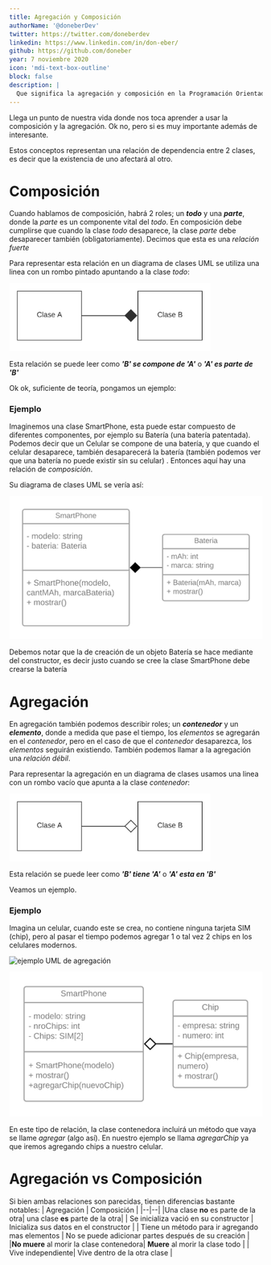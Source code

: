 ```yaml
---
title: Agregación y Composición
authorName: '@doneberDev'
twitter: https://twitter.com/doneberdev
linkedin: https://www.linkedin.com/in/don-eber/
github: https://github.com/doneber
year: 7 noviembre 2020
icon: 'mdi-text-box-outline'
block: false
description: |
  Que significa la agregación y composición en la Programación Orientada a Objetos.
---
```


Llega un punto de nuestra vida donde nos toca aprender a usar la composición y la  agregación. Ok no, pero si es muy importante además de interesante.

Estos conceptos representan una relación de dependencia entre 2 clases, es decir que la existencia de uno afectará al otro.

# Composición

Cuando hablamos de composición, habrá 2 roles; un ***todo*** y una ***parte***, donde la *parte* es un componente vital del *todo*. En composición debe cumplirse que cuando la clase *todo* desaparece, la clase *parte* debe desaparecer también (obligatoriamente). Decimos que esta es una *relación fuerte*

Para representar esta relación en un diagrama de clases UML se utiliza una linea con un rombo pintado apuntando a la clase *todo*:

<img src="https://raw.githubusercontent.com/doneber/POO/master/Resources/relaciones/composicion.png" alt="relación de composición" width="400px" />

Esta relación se puede leer como ***'B' se compone de 'A'*** o ***'A' es parte de 'B'***

Ok ok, suficiente de teoría, pongamos un ejemplo:

### Ejemplo

Imaginemos una clase SmartPhone, esta puede estar compuesto de diferentes componentes, por ejemplo su Batería (una batería patentada). Podemos decir que un Celular se compone de una batería, y que cuando el celular desaparece, también desaparecerá la batería (también podemos ver que una batería no puede existir sin su celular) . Entonces aquí hay una relación de *composición*.

Su diagrama de clases UML se vería así:

<img src="https://raw.githubusercontent.com/doneber/POO/master/Resources/POO/composicionExample.png" alt="ejemplo diagrama composición" width="600px" />

Debemos notar que la de creación de un objeto Batería se hace mediante del constructor, es decir justo cuando se cree la clase SmartPhone debe crearse la batería

# Agregación

En agregación también podemos describir roles; un ***contenedor*** y un ***elemento***, donde a medida que pase el tiempo, los *elementos* se agregarán en el *contenedor*, pero en el caso de que el *contenedor* desaparezca, los *elementos* seguirán existiendo. También podemos llamar a la agregación una *relación débil*.

Para representar la agregación en un diagrama de clases usamos una linea con un rombo vacío que apunta a la clase *contenedor*: 

<img src="https://raw.githubusercontent.com/doneber/POO/master/Resources/relaciones/agregacion.png" alt="relación de agregación" width="400px" />

Esta relación se puede leer como ***'B'  tiene  'A'*** o ***'A' esta en 'B'***

Veamos un ejemplo.

### Ejemplo

Imagina un celular, cuando este se crea, no contiene ninguna tarjeta SIM (chip), pero al pasar el tiempo podemos agregar 1 o tal vez 2 chips en los celulares modernos.

![ejemplo UML de agregación ]()

<img src="https://raw.githubusercontent.com/doneber/POO/master/Resources/POO/agregacionExample.png" alt="Ejemplo diagrama Agregación" width="600px" />

En este tipo de relación, la clase contenedora incluirá un método que vaya se llame *agregar* (algo así). En nuestro ejemplo se llama *agregarChip* ya que iremos agregando chips a nuestro celular.

# Agregación vs Composición

Si bien ambas relaciones son parecidas, tienen diferencias bastante notables:
| Agregación | Composición |
|--|--|
|Una clase **no** es parte de la otra| una clase **es** parte de la otra|
| Se inicializa vació en su constructor | Inicializa sus datos en el constructor |
| Tiene un método para ir agregando mas elementos | No se puede adicionar partes después de su creación |
|**No muere** al morir la clase contenedora| **Muere** al morir la clase todo |
| Vive independiente| Vive dentro de la otra clase |
